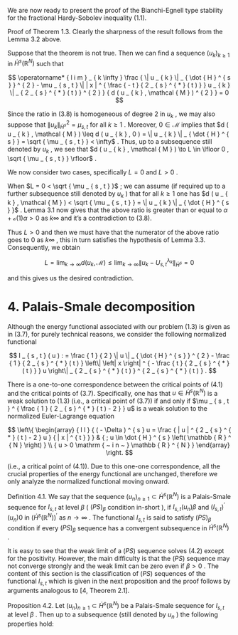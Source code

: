 We are now ready to present the proof of the Bianchi-Egnell type stability for the fractional Hardy-Sobolev inequality (1.1).

Proof of Theorem 1.3. Clearly the sharpness of the result follows from the Lemma 3.2 above.

Suppose that the theorem is not true. Then we can find a sequence $( u _ { k } ) _ { k \geq 1 }$ in ${ \dot { H } } ^ { s } \left( \mathbb { R } ^ { N } \right)$ such that

$$
\operatorname* { l i m } _ { k  \infty } \frac { \| u _ { k } \| _ { \dot { H } ^ { s } } ^ { 2 } - \mu _ { s , t } \| | x | ^ { \frac { - t } { 2 _ { s } ^ { * } ( t ) } } u _ { k } \| _ { 2 _ { s } ^ { * } ( t ) } ^ { 2 } } { d ( u _ { k } , \mathcal { M } ) ^ { 2 } } = 0
$$

Since the ratio in (3.8) is homogeneous of degree 2 in $u _ { k }$ , we may also suppose that $\| u _ { k } \| _ { \dot { H } ^ { s } } ^ { 2 } = \mu _ { s , t }$ for all $k \geq 1$ . Moreover, $0 \in \mathcal { M }$ implies that $d ( u _ { k } , \mathcal { M } ) \leq d ( u _ { k } , 0 ) = \| u _ { k } \| _ { \dot { H } ^ { s } } = \sqrt { \mu _ { s , t } } < \infty$ . Thus, up to a subsequence still denoted by $u _ { k }$ , we see that $d ( u _ { k } , \mathcal { M } ) \to L \in \lfloor 0 , \sqrt { \mu _ { s , t } } \rfloor$ .

We now consider two cases, specifically $L = 0$ and $L > 0$ .

When $L = 0 < \sqrt { \mu _ { s , t } }$ ; we can assume (if required up to a further subsequence still denoted by $u _ { k }$ ) that for all $k \geq 1$ one has $d ( u _ { k } , \mathcal { M } ) < \sqrt { \mu _ { s , t } } = \| u _ { k } \| _ { \dot { H } ^ { s } }$ . Lemma 3.1 now gives that the above ratio is greater than or equal to $\alpha + \mathscr { o } ( 1 )  \alpha > 0$ as $k  \infty$ and it’s a contradiction to (3.8).

Thus $L > 0$ and then we must have that the numerator of the above ratio goes to $0$ as $k  \infty$ , this in turn satisfies the hypothesis of Lemma 3.3. Consequently, we obtain

$$
L = \operatorname* { l i m } _ { k \to \infty } d ( u _ { k } , { \mathcal { M } } ) \leq \operatorname* { l i m } _ { k \to \infty } \| u _ { k } - U _ { s , t } ^ { \lambda _ { k } } \| _ { \dot { H } ^ { s } } = 0
$$

and this gives us the desired contradiction.

# 4. Palais-Smale decomposition

Although the energy functional associated with our problem (1.3) is given as in (3.7), for purely technical reasons, we consider the following normalized functional

$$
I _ { s , t } ( u ) : = \frac { 1 } { 2 } \| u \| _ { \dot { H } ^ { s } } ^ { 2 } - \frac { 1 } { 2 _ { s } ^ { * } ( t ) } \left\| \left| x \right| ^ { - \frac { t } { 2 _ { s } ^ { * } ( t ) } } u \right\| _ { 2 _ { s } ^ { * } ( t ) } ^ { 2 _ { s } ^ { * } ( t ) } .
$$

There is a one-to-one correspondence between the critical points of (4.1) and the critical points of (3.7). Specifically, one has that $u \in \dot { H } ^ { s } \left( \mathbb { R } ^ { N } \right)$ is a weak solution to (1.3) (i.e., a critical point of (3.7)) if and only if $\mu _ { s , t } ^ { \frac { 1 } { 2 _ { s } ^ { * } ( t ) - 2 } } u$ is a weak solution to the normalized Euler-Lagrange equation

$$
\left\{ \begin{array} { l l } { ( - \Delta ) ^ { s } u = \frac { | u | ^ { 2 _ { s } ^ { * } ( t ) - 2 } u } { | x | ^ { t } } } & { ; u \in \dot { H } ^ { s } \left( \mathbb { R } ^ { N } \right) } \\ { u > 0 \mathrm { ~ i n ~ } \mathbb { R } ^ { N } } \end{array} \right.
$$

(i.e., a critical point of (4.1)). Due to this one-one correspondence, all the crucial properties of the energy functional are unchanged, therefore we only analyze the normalized functional moving onward.

Definition 4.1. We say that the sequence $( u _ { n } ) _ { n \geq 1 } \subset \dot { H } ^ { s } ( \mathbb { R } ^ { N } )$ is a Palais-Smale sequence for $I _ { s , t }$ at level $\beta$ ( $( P S ) _ { \beta }$ condition in-short ), if $I _ { s , t } ( u _ { n } )  \beta$ and $( I _ { s , t } ) ^ { \prime } ( u _ { n } )  0$ in $\left( \dot { H } ^ { s } \left( \mathbb { R } ^ { N } \right) \right) ^ { \prime }$ as $n \to \infty$ . The functional $I _ { s , t }$ is said to satisfy $( P S ) _ { \beta }$ condition if every $( P S ) _ { \beta }$ sequence has a convergent subsequence in ${ \dot { H } } ^ { s } \left( \mathbb { R } ^ { N } \right)$ .

It is easy to see that the weak limit of a $( P S )$ sequence solves (4.2) except for the positivity. However, the main difficulty is that the $( P S )$ sequence may not converge strongly and the weak limit can be zero even if $\beta > 0$ . The content of this section is the classification of $( P S )$ sequences of the functional $I _ { s , t }$ which is given in the next proposition and the proof follows by arguments analogous to [4, Theorem 2.1].

Proposition 4.2. Let $( u _ { n } ) _ { n \geq 1 } \subset \dot { H } ^ { s } \left( \mathbb { R } ^ { N } \right)$ be a Palais-Smale sequence for $I _ { s , t }$ at level $\beta$ . Then up to a subsequence (still denoted by $u _ { n }$ ) the following properties hold:
